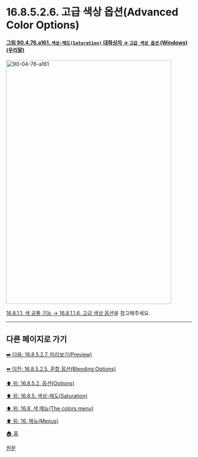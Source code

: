 # 16.8.5.2.6. 고급 색상 옵션(Advanced Color Options)

<a id="90-04-76-a161"></a>

#### [그림 90.4.76.a161. `색상-채도(Saturation)` 대화상자 → `고급 색상 옵션` (Windows) (우리말)](./90-04-0076-hue_saturation.md#90-04-76-a161)
<img width="448" height="660" alt="90-04-76-a161" src="https://github.com/user-attachments/assets/9d63bc52-006e-485c-8ec7-7676eddb825f" />

[16.8.1.1. 색 공통 기능 → 16.8.1.1.6. 고급 색상 옵션](./16-08-01-01-06-advanced_color_options.md)을 참고해주세요.

***

## 다른 페이지로 가기

[➡️ 다음: 16.8.5.2.7. 미리보기(Preview)](./16-08-05-02-07-preview.md)

[⬅️ 이전: 16.8.5.2.5. 혼합 옵션(Blending Options)](./16-08-05-02-05-blending_options.md)

[⬆️ 위: 16.8.5.2. 옵션(Options)](./16-08-05-02-00-options.md)

[⬆️ 위: 16.8.5. 색상-채도(Saturation)](./16-08-05-00-hue-saturation.md)

[⬆️ 위: 16.8. 색 메뉴(The colors menu)](./16-08-00-the-colors-menu.md)

[⬆️ 위: 16. 메뉴(Menus)](./16-00-menus.md)

[🏠 홈](./00-home.md)

[원문](https://docs.gimp.org/2.10/ko/gimp-tool-hue-saturation.html#idm30764)